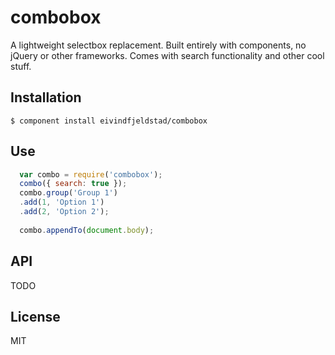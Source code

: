 
# combobox

  A lightweight selectbox replacement. Built entirely with components, no jQuery or other frameworks. Comes with search functionality and other cool stuff.

## Installation

    $ component install eivindfjeldstad/combobox

## Use

  ```js
    var combo = require('combobox');
    combo({ search: true });
    combo.group('Group 1')
    .add(1, 'Option 1')
    .add(2, 'Option 2');
    
    combo.appendTo(document.body);
  ```

## API

  TODO

## License

  MIT
